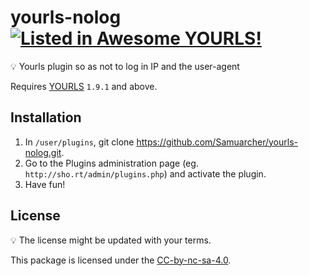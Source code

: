 # yourls-nolog [![Listed in Awesome YOURLS!](https://img.shields.io/badge/Awesome-YOURLS-C5A3BE)](https://github.com/YOURLS/awesome-yourls/)

<!-- Once you have committed code, get your plugin listed in Awesome YOURLS ! See https://github.com/YOURLS/awesome-yourls -->

:bulb: Yourls plugin so as not to log in IP and the user-agent

Requires [YOURLS](https://yourls.org) `1.9.1` and above.

## Installation

1. In `/user/plugins`, git clone https://github.com/Samuarcher/yourls-nolog.git.
2. Go to the Plugins administration page (eg. `http://sho.rt/admin/plugins.php`) and activate the plugin.
3. Have fun!

## License

:bulb: The license might be updated with your terms.

This package is licensed under the [CC-by-nc-sa-4.0](LICENSE).
